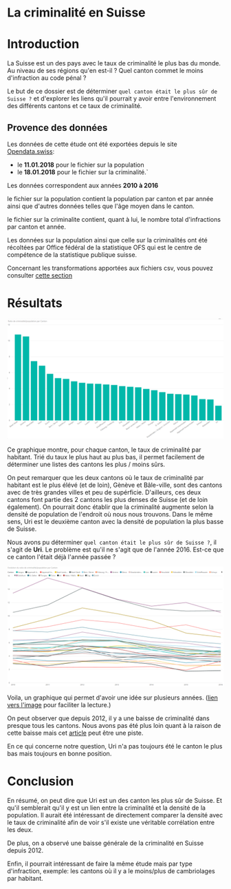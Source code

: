 # La criminalité en Suisse
# Introduction
La Suisse est un des pays avec le taux de criminalité le plus bas du monde. Au niveau de ses régions qu'en est-il ? Quel canton commet le moins d'infraction au code pénal ?  

Le but de ce dossier est de déterminer `quel canton était le plus sûr de Suisse ?` et d'explorer les liens qu'il pourrait y avoir entre l'environnement des différents cantons et ce taux de criminalité.


## Provence des données
Les données de cette étude ont été exportées depuis le site [Opendata.swiss](https://opendata.swiss/en/):
- le <b>11.01.2018</b> pour le fichier sur la population
- le <b>18.01.2018</b> pour le fichier sur la criminalité.`

Les données correspondent aux années  <b>2010 à 2016</b>


le fichier sur la population contient la population par canton et par année ainsi que d'autres données telles que l'âge moyen dans le canton.

le fichier sur la criminalite contient, quant à lui, le nombre total d'infractions par canton et année.

Les données sur la population ainsi que celle sur la criminalités ont été récoltées par Office fédéral de la statistique OFS qui est le centre de compétence de la statistique publique suisse.

Concernant les transformations apportées aux fichiers csv, vous pouvez consulter [cette section ](../code/readme.md)

# Résultats
<img src="../figures/final/2016-CriminaliteParCanton.png" alt="crimnalité par canton en 2016"/>

Ce graphique montre, pour chaque canton, le taux de criminalité par habitant. Trié du taux le plus haut au plus bas, il permet facilement de déterminer une listes des cantons les plus / moins sûrs.


On peut remarquer que les deux cantons où le taux de criminalité par habitant est le plus élévé (et de loin), Gènève et Bâle-ville, sont des cantons avec de très grandes villes et peu de supérficie. D'ailleurs, ces deux cantons font partie des 2 cantons les plus denses de Suisse (et de loin également). On pourrait donc établir que la criminalité augmente selon la densité de population de l'endroit où nous nous trouvons. Dans le même sens, Uri est le deuxième canton avec la densité de population la plus basse de Suisse.


Nous avons pu déterminer `quel canton était le plus sûr de Suisse ?`, il s'agit de <b>Uri</b>. Le problème est qu'il ne s'agit que de l'année 2016. Est-ce que ce canton l'était déjà l'année passée ? 


<img src="../figures/final/EvolutionCriminaliteParCanton.png" alt="Evolution de la criminalité par canton et année">

Voila, un graphique qui permet d'avoir une idée sur plusieurs années. ([lien vers l'image](../figures/final/EvolutionCriminaliteParCanton.png) pour faciliter la lecture.)


On peut observer que depuis 2012, il y a une baisse de criminalité dans presque tous les cantons. Nous avons pas été plus loin quant à la raison de cette baisse mais cet [article](https://www.24heures.ch/suisse/parlement-veut-durcir-code-penal/story/25814435) peut être une piste.


En ce qui concerne notre question, Uri n'a pas toujours été le canton le plus bas mais toujours en bonne position.



# Conclusion
En résumé, on peut dire que Uri est un des canton les plus sûr de Suisse. Et qu'il semblerait qu'il y est un lien entre la criminalité et la densité de la population. Il aurait été intéressant de directement comparer la densité avec le taux de criminalité afin de voir s'il existe une véritable corrélation entre les deux.

 De plus, on a observé une baisse générale de la criminalité en Suisse depuis 2012.

 Enfin, il pourrait intéressant de faire la même étude mais par type d'infraction, exemple: les cantons où il y a le moins/plus de cambriolages par habitant. 



